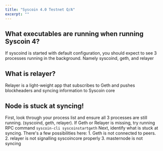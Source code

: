 ```yaml
---
title: "Syscoin 4.0 Testnet Q/A"
excerpt: ""
---
```

## What executables are running when running Syscoin 4?

If syscoind is started with default configuration, you should expect to see 3 processes running in the background.  Namely syscoind, geth, and relayer

## What is relayer?

Relayer is a light-weight app that subscribes to Geth and pushes blockheaders and syncing information to Syscoin core

## Node is stuck at syncing!

First, look through your process list and ensure all 3 processes are still running.  (syscoind, geth, relayer).  If Geth or Relayer is missing, try running RPC command `syscoin-cli syscoinstartgeth`
Next, identify what is stuck at syncing.  There's a few possibilities here:
    1. Geth is not connected to peers.
    2. relayer is not signalling syscoincore properly
    3. masternode is not syncing